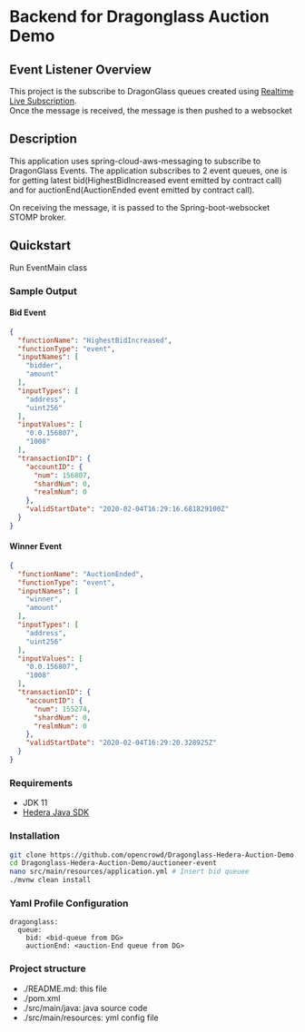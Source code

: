 # Backend for Dragonglass Auction Demo

## Event Listener Overview
This project is the subscribe to DragonGlass queues created using [Realtime Live Subscription](https://app.dragonglass.me/hedera/subscriptionview).  
Once the message is received, the message is then pushed to a websocket

## Description
This application uses spring-cloud-aws-messaging to subscribe to DragonGlass Events. The application subscribes to 2 event queues, 
one is for getting latest bid(HighestBidIncreased event emitted by contract call) and for auctionEnd(AuctionEnded event emitted by contract call).

On receiving the message, it is passed to the Spring-boot-websocket STOMP broker.

## Quickstart
Run EventMain class

### Sample Output
#### Bid Event
```json
{
  "functionName": "HighestBidIncreased",
  "functionType": "event",
  "inputNames": [
    "bidder",
    "amount"
  ],
  "inputTypes": [
    "address",
    "uint256"
  ],
  "inputValues": [
    "0.0.156807",
    "1008"
  ],
  "transactionID": {
    "accountID": {
      "num": 156807,
      "shardNum": 0,
      "realmNum": 0
    },
    "validStartDate": "2020-02-04T16:29:16.681829100Z"
  }
}
```
#### Winner Event
```json
{
  "functionName": "AuctionEnded",
  "functionType": "event",
  "inputNames": [
    "winner",
    "amount"
  ],
  "inputTypes": [
    "address",
    "uint256"
  ],
  "inputValues": [
    "0.0.156807",
    "1008"
  ],
  "transactionID": {
    "accountID": {
      "num": 155274,
      "shardNum": 0,
      "realmNum": 0
    },
    "validStartDate": "2020-02-04T16:29:20.328925Z"
  }
}
```

### Requirements

- JDK 11
- [Hedera Java SDK](https://github.com/hashgraph/hedera-sdk-java.git)

### Installation
```bash
git clone https://github.com/opencrowd/Dragonglass-Hedera-Auction-Demo.git
cd Dragonglass-Hedera-Auction-Demo/auctioneer-event
nano src/main/resources/application.yml # Insert bid queuee
./mvnw clean install
```
### Yaml Profile Configuration
```text
dragonglass:
  queue:
    bid: <bid-queue from DG>
    auctionEnd: <auction-End queue from DG>
```
### Project structure
- ./README.md: this file
- ./pom.xml
- ./src/main/java: java source code
- ./src/main/resources: yml config file
